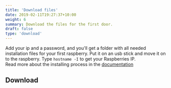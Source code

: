 ```yaml
---
title: 'Download files'
date: 2019-02-11T19:27:37+10:00
weight: 6
summary: Download the files for the first door.
draft: false
type: 'download'
---
```


Add your ip and a password, and you'll get a folder with all needed installation files
for your first raspberry. Put it on an usb stick and move it on to the raspberry.
Type `hostname -I` to get your Raspberries IP.  
Read more about the installing process in the [documentation](../install-system)

## Download